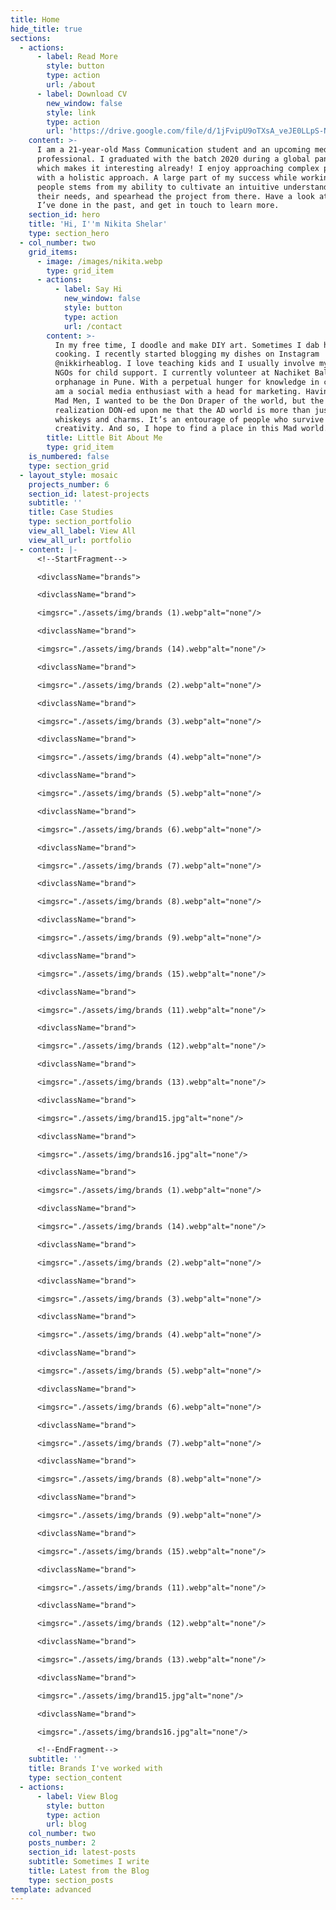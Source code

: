 ```yaml
---
title: Home
hide_title: true
sections:
  - actions:
      - label: Read More
        style: button
        type: action
        url: /about
      - label: Download CV
        new_window: false
        style: link
        type: action
        url: 'https://drive.google.com/file/d/1jFvipU9oTXsA_veJE0LLpS-NbRCEh91B/view'
    content: >-
      I am a 21-year-old Mass Communication student and an upcoming media
      professional. I graduated with the batch 2020 during a global pandemic,
      which makes it interesting already! I enjoy approaching complex projects
      with a holistic approach. A large part of my success while working with
      people stems from my ability to cultivate an intuitive understanding of
      their needs, and spearhead the project from there. Have a look at the work
      I’ve done in the past, and get in touch to learn more.
    section_id: hero
    title: 'Hi, I''m Nikita Shelar'
    type: section_hero
  - col_number: two
    grid_items:
      - image: /images/nikita.webp
        type: grid_item
      - actions:
          - label: Say Hi
            new_window: false
            style: button
            type: action
            url: /contact
        content: >-
          In my free time, I doodle and make DIY art. Sometimes I dab hands at
          cooking. I recently started blogging my dishes on Instagram
          @nikkirheablog. I love teaching kids and I usually involve myself in
          NGOs for child support. I currently volunteer at Nachiket Balgram an
          orphanage in Pune. With a perpetual hunger for knowledge in cinema, I
          am a social media enthusiast with a head for marketing. Having watched
          Mad Men, I wanted to be the Don Draper of the world, but the quick
          realization DON-ed upon me that the AD world is more than just
          whiskeys and charms. It’s an entourage of people who survive on
          creativity. And so, I hope to find a place in this Mad world.
        title: Little Bit About Me
        type: grid_item
    is_numbered: false
    type: section_grid
  - layout_style: mosaic
    projects_number: 6
    section_id: latest-projects
    subtitle: ''
    title: Case Studies
    type: section_portfolio
    view_all_label: View All
    view_all_url: portfolio
  - content: |-
      <!--StartFragment-->

      <divclassName="brands">

      <divclassName="brand">

      <imgsrc="./assets/img/brands (1).webp"alt="none"/>

      <divclassName="brand">

      <imgsrc="./assets/img/brands (14).webp"alt="none"/>

      <divclassName="brand">

      <imgsrc="./assets/img/brands (2).webp"alt="none"/>

      <divclassName="brand">

      <imgsrc="./assets/img/brands (3).webp"alt="none"/>

      <divclassName="brand">

      <imgsrc="./assets/img/brands (4).webp"alt="none"/>

      <divclassName="brand">

      <imgsrc="./assets/img/brands (5).webp"alt="none"/>

      <divclassName="brand">

      <imgsrc="./assets/img/brands (6).webp"alt="none"/>

      <divclassName="brand">

      <imgsrc="./assets/img/brands (7).webp"alt="none"/>

      <divclassName="brand">

      <imgsrc="./assets/img/brands (8).webp"alt="none"/>

      <divclassName="brand">

      <imgsrc="./assets/img/brands (9).webp"alt="none"/>

      <divclassName="brand">

      <imgsrc="./assets/img/brands (15).webp"alt="none"/>

      <divclassName="brand">

      <imgsrc="./assets/img/brands (11).webp"alt="none"/>

      <divclassName="brand">

      <imgsrc="./assets/img/brands (12).webp"alt="none"/>

      <divclassName="brand">

      <imgsrc="./assets/img/brands (13).webp"alt="none"/>

      <divclassName="brand">

      <imgsrc="./assets/img/brand15.jpg"alt="none"/>

      <divclassName="brand">

      <imgsrc="./assets/img/brands16.jpg"alt="none"/>

      <divclassName="brand">

      <imgsrc="./assets/img/brands (1).webp"alt="none"/>

      <divclassName="brand">

      <imgsrc="./assets/img/brands (14).webp"alt="none"/>

      <divclassName="brand">

      <imgsrc="./assets/img/brands (2).webp"alt="none"/>

      <divclassName="brand">

      <imgsrc="./assets/img/brands (3).webp"alt="none"/>

      <divclassName="brand">

      <imgsrc="./assets/img/brands (4).webp"alt="none"/>

      <divclassName="brand">

      <imgsrc="./assets/img/brands (5).webp"alt="none"/>

      <divclassName="brand">

      <imgsrc="./assets/img/brands (6).webp"alt="none"/>

      <divclassName="brand">

      <imgsrc="./assets/img/brands (7).webp"alt="none"/>

      <divclassName="brand">

      <imgsrc="./assets/img/brands (8).webp"alt="none"/>

      <divclassName="brand">

      <imgsrc="./assets/img/brands (9).webp"alt="none"/>

      <divclassName="brand">

      <imgsrc="./assets/img/brands (15).webp"alt="none"/>

      <divclassName="brand">

      <imgsrc="./assets/img/brands (11).webp"alt="none"/>

      <divclassName="brand">

      <imgsrc="./assets/img/brands (12).webp"alt="none"/>

      <divclassName="brand">

      <imgsrc="./assets/img/brands (13).webp"alt="none"/>

      <divclassName="brand">

      <imgsrc="./assets/img/brand15.jpg"alt="none"/>

      <divclassName="brand">

      <imgsrc="./assets/img/brands16.jpg"alt="none"/>

      <!--EndFragment-->
    subtitle: ''
    title: Brands I've worked with
    type: section_content
  - actions:
      - label: View Blog
        style: button
        type: action
        url: blog
    col_number: two
    posts_number: 2
    section_id: latest-posts
    subtitle: Sometimes I write
    title: Latest from the Blog
    type: section_posts
template: advanced
---
```



